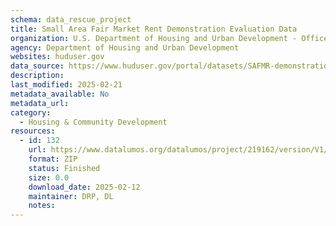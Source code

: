 ```yaml
---
schema: data_rescue_project 
title: Small Area Fair Market Rent Demonstration Evaluation Data
organization: U.S. Department of Housing and Urban Development - Office of Policy Development and Research
agency: Department of Housing and Urban Development
websites: huduser.gov
data_source: https://www.huduser.gov/portal/datasets/SAFMR-demonstration-evaluation-data.html
description: 
last_modified: 2025-02-21
metadata_available: No
metadata_url: 
category:
  - Housing & Community Development 
resources:
  - id: 132
    url: https://www.datalumos.org/datalumos/project/219162/version/V1/view
    format: ZIP
    status: Finished
    size: 0.0
    download_date: 2025-02-12
    maintainer: DRP, DL
    notes: 
---
```

